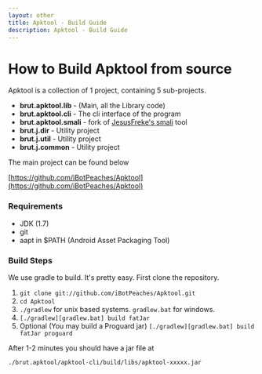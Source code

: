 ```yaml
---
layout: other
title: Apktool - Build Guide
description: Apktool - Build Guide
---
```


# How to Build Apktool from source
Apktool is a collection of 1 project, containing 5 sub-projects.

  * **brut.apktool.lib** - (Main, all the Library code)
  * **brut.apktool.cli** - The cli interface of the program
  * **brut.apktool.smali** - fork of [JesusFreke's smali](http://code.google.com/p/smali) tool
  * **brut.j.dir** - Utility project
  * **brut.j.util** - Utility project
  * **brut.j.common** - Utility project

The main project can be found below

[https://github.com/iBotPeaches/Apktool](https://github.com/iBotPeaches/Apktool)

### Requirements
  * JDK (1.7)
  * git
  * aapt in $PATH (Android Asset Packaging Tool)

### Build Steps
We use gradle to build. It's pretty easy. First clone the repository.

  1. `git clone git://github.com/iBotPeaches/Apktool.git`
  2. `cd Apktool`
  3. `./gradlew` for unix based systems. `gradlew.bat` for windows.
  4. `[./gradlew][gradlew.bat] build fatJar`
  5. Optional (You may build a Proguard jar) `[./gradlew][gradlew.bat] build fatJar proguard`
  
After 1-2 minutes you should have a jar file at

`./brut.apktool/apktool-cli/build/libs/apktool-xxxxx.jar`